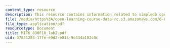 ```yaml
---
content_type: resource
description: This resource contains information related to simpledb operators.
file: /media/https%3A/open-learning-course-data-rc.s3.amazonaws.com/6-830-database-systems-fall-2010/3783128417fee9d2e8149c434a102c0c_MIT6_830F10_lab2.pdf
file_type: application/pdf
resourcetype: Document
title: MIT6_830F10_lab2.pdf
uid: 37831284-17fe-e9d2-e814-9c434a102c0c
---
```


